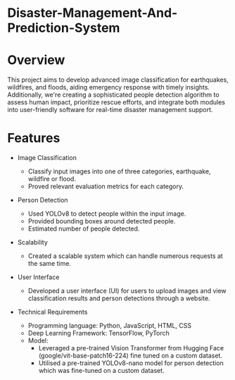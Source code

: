 # Disaster-Management-And-Prediction-System
# Overview
This project aims to develop advanced image classification for earthquakes, wildfires, and floods, aiding emergency response with timely insights. Additionally, we're creating a sophisticated people detection algorithm to assess human impact, prioritize rescue efforts, and integrate both modules into user-friendly software for real-time disaster management support.

# Features
* Image Classification 
  * Classify input images into one of three categories, earthquake, wildfire or flood. 
  * Proved relevant evaluation metrics for each category.
* Person Detection
  * Used YOLOv8 to detect people within the input image.
  * Provided bounding boxes around detected people.
  * Estimated number of people detected.
* Scalability
  *  Created a scalable system which can handle numerous requests at the same time. 
* User Interface
  * Developed a user interface (UI) for users to upload images and view classification results and person detections through a website.

* Technical Requirements
  * Programming language: Python, JavaScript, HTML, CSS
  * Deep Learning Framework: TensorFlow, PyTorch
  * Model:
     * Leveraged a pre-trained Vision Transformer from Hugging Face (google/vit-base-patch16-224) fine tuned on a custom dataset.
     * Utilised a pre-trained YOLOv8-nano model for person detection which was fine-tuned on a custom dataset.
        
